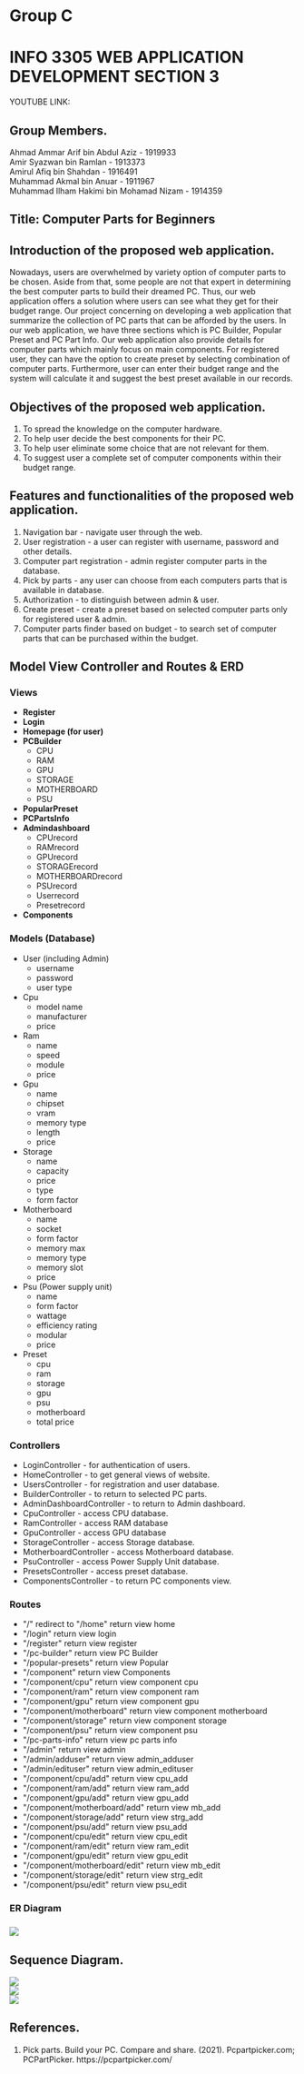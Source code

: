 # Group C

<h1> INFO 3305 WEB APPLICATION DEVELOPMENT SECTION 3</h1>
YOUTUBE LINK: 

<h2> Group Members.</h2>

Ahmad Ammar Arif bin Abdul Aziz - 1919933  
Amir Syazwan bin Ramlan - 1913373  
Amirul Afiq bin Shahdan - 1916491  
Muhammad Akmal bin Anuar - 1911967  
Muhammad Ilham Hakimi bin Mohamad Nizam - 1914359  

<h2>Title: Computer Parts for Beginners </h2>

<h2> Introduction of the proposed web application. </h2>
Nowadays, users are overwhelmed by variety option of computer parts to be chosen. Aside from that, some people are not that expert in determining the best computer parts to build their dreamed PC. Thus, our web application offers a solution where users can see what they get for their budget range. Our project concerning on  developing a web application that summarize the collection of PC parts that can be afforded by the users.  In our web application, we have three sections which is PC Builder, Popular Preset and PC Part Info. Our web application also provide details for computer parts which mainly focus on main components. For registered user, they can have the option to create preset by selecting combination of computer parts. Furthermore, user can enter their budget range and the system will calculate it and suggest the best preset available in our records.

<h2> Objectives of the proposed web application. </h2>
<ol>
 <li>To spread the knowledge on the computer hardware.</li>
 <li>To help user decide the best components for their PC.</li>  
 <li>To help user eliminate some choice that are not relevant for them.</li>
 <li>To suggest user a complete set of computer components within their budget range.</li>
</ol>

<h2> Features and functionalities of the proposed web application. </h2>
<ol>
  <li>Navigation bar - navigate user through the web.</li>
  <li>User registration - a user can register with username, password and other details.</li>
  <li>Computer part registration - admin register computer parts in the database.</li>
  <li>Pick by parts - any user can choose from each computers parts that is available in database.</li>
  <li>Authorization - to distinguish between admin & user.
  <li>Create preset - create a preset based on selected computer parts only for registered user & admin.  
  <li>Computer parts finder based on budget - to search set of computer parts that can be purchased within the budget.</li>
</ol>
  
<h2> Model View Controller and Routes & ERD </h2>
 
  <h3>Views</h3>
  
  - __Register__
  - __Login__
  - __Homepage (for user)__
  - __PCBuilder__
       <ul>
         <li>CPU</li>
         <li>RAM</li>
         <li>GPU</li>
         <li>STORAGE</li>
         <li>MOTHERBOARD</li>
         <li>PSU</li>
       </ul>
  - __PopularPreset__
  - __PCPartsInfo__
  - __Admindashboard__
       <ul>
         <li>CPUrecord</li>
         <li>RAMrecord</li>
         <li>GPUrecord</li>
         <li>STORAGErecord</li>
         <li>MOTHERBOARDrecord</li>
         <li>PSUrecord</li>
         <li>Userrecord</li>
         <li>Presetrecord</li>
       </ul>
  - __Components__
       
  <h3>Models (Database)</h3>
  
  - User (including Admin)
    <ul>
    <li>username</li>
    <li>password</li>
    <li>user type</li>    
    </ul>
  - Cpu
    <ul>
    <li>model name</li>
    <li>manufacturer</li>
    <li>price</li>
    </ul>
  - Ram
    <ul>
    <li>name</li>
    <li>speed</li>
    <li>module</li>
    <li>price</li>
    </ul>
  - Gpu
    <ul>
    <li>name</li>
    <li>chipset</li>
    <li>vram</li>
    <li>memory type</li>
    <li>length</li>
    <li>price</li>
    </ul>
  - Storage
    <ul>
    <li>name</li>
    <li>capacity</li>
    <li>price</li>
    <li>type</li>
    <li>form factor</li>
    </ul>
  - Motherboard
    <ul>
    <li>name</li>
    <li>socket</li>
    <li>form factor</li>
    <li>memory max</li>
    <li>memory type</li>
    <li>memory slot</li>
    <li>price</li>
    </ul>
  - Psu (Power supply unit)
    <ul>
    <li>name</li>
    <li>form factor</li>
    <li>wattage</li>
    <li>efficiency rating</li>
    <li>modular</li>
    <li>price</li>
    </ul>
  - Preset
    <ul>
    <li>cpu</li>
    <li>ram</li>
    <li>storage</li>
    <li>gpu</li>
    <li>psu</li>
    <li>motherboard</li>
    <li>total price</li>
    </ul>

  <h3>Controllers</h3>
  
  - LoginController - for authentication of users.
  - HomeController - to get general views of website.
  - UsersController - for registration and user database.
  - BuilderController - to return to selected PC parts.
  - AdminDashboardController - to return to Admin dashboard.
  - CpuController - access CPU database.
  - RamController - access RAM database
  - GpuController - access GPU database
  - StorageController - access Storage database.
  - MotherboardController - access Motherboard database.
  - PsuController - access Power Supply Unit database.
  - PresetsController - access preset database.
  - ComponentsController - to return PC components view.
  
  <h3>Routes</h3>
  
  - "/" redirect to "/home" return view home
  - "/login" return view login 
  - "/register" return view register
  - "/pc-builder" return view PC Builder
  - "/popular-presets" return view Popular
  - "/component" return view Components
  - "/component/cpu" return view component cpu
  - "/component/ram" return view component ram
  - "/component/gpu" return view component gpu
  - "/component/motherboard" return view component motherboard
  - "/component/storage" return view component storage
  - "/component/psu" return view component psu
  - "/pc-parts-info" return view pc parts info
  - "/admin" return view admin
  - "/admin/adduser" return view admin_adduser
  - "/admin/edituser" return view admin_edituser
  - "/component/cpu/add" return view cpu_add
  - "/component/ram/add" return view ram_add
  - "/component/gpu/add" return view gpu_add
  - "/component/motherboard/add" return view mb_add
  - "/component/storage/add" return view strg_add
  - "/component/psu/add" return view psu_add
  - "/component/cpu/edit" return view cpu_edit
  - "/component/ram/edit" return view ram_edit
  - "/component/gpu/edit" return view gpu_edit
  - "/component/motherboard/edit" return view mb_edit
  - "/component/storage/edit" return view strg_edit
  - "/component/psu/edit" return view psu_edit

  
  <h3>ER Diagram<h3>
<img src = "images/ERD- PCpart.jpg">
<br>
 
  

<h2> Sequence Diagram.</h2>

<img src = "images/Guest_sqdgram.jpg">
<br>

<img src = "images/User_sqdgram.jpg">
<br>

<img src = "images/Admin_sqdgram.jpg">
<br>

<h2> References.  </h2>
<ol>
  <li>Pick parts. Build your PC. Compare and share. (2021). Pcpartpicker.com; PCPartPicker. https://pcpartpicker.com/</li>
</ol>

